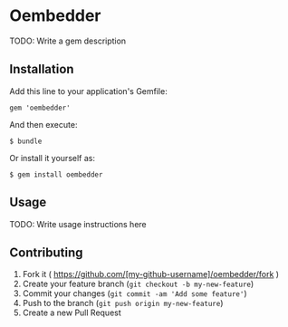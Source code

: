 # Oembedder

TODO: Write a gem description

## Installation

Add this line to your application's Gemfile:

    gem 'oembedder'

And then execute:

    $ bundle

Or install it yourself as:

    $ gem install oembedder

## Usage

TODO: Write usage instructions here

## Contributing

1. Fork it ( https://github.com/[my-github-username]/oembedder/fork )
2. Create your feature branch (`git checkout -b my-new-feature`)
3. Commit your changes (`git commit -am 'Add some feature'`)
4. Push to the branch (`git push origin my-new-feature`)
5. Create a new Pull Request
